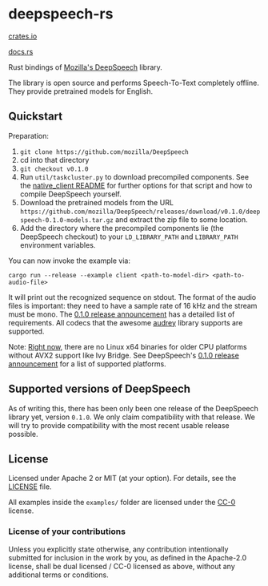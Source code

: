 # deepspeech-rs

[crates.io](https://crates.io/crates/deepspeech)

[docs.rs](https://docs.rs/deepspeech)

Rust bindings of [Mozilla's DeepSpeech](https://github.com/mozilla/DeepSpeech) library.

The library is open source and performs Speech-To-Text completely offline. They provide pretrained models for English.

## Quickstart

Preparation:

1. `git clone https://github.com/mozilla/DeepSpeech`
2. cd into that directory
3. `git checkout v0.1.0`
4. Run `util/taskcluster.py` to download precompiled components. See the [native_client README](https://github.com/mozilla/DeepSpeech/tree/v0.1.0/native_client) for further options for that script and how to compile DeepSpeech yourself.
5. Download the pretrained models from the URL `https://github.com/mozilla/DeepSpeech/releases/download/v0.1.0/deepspeech-0.1.0-models.tar.gz` and extract the zip file to some location.
6. Add the directory where the precompiled components lie (the DeepSpeech checkout) to your `LD_LIBRARY_PATH` and `LIBRARY_PATH` environment variables.

You can now invoke the example via:

```
cargo run --release --example client <path-to-model-dir> <path-to-audio-file>
```

It will print out the recognized sequence on stdout. The format of the audio files is important: they need to have a sample rate of 16 kHz and the stream must be mono.
The [0.1.0 release announcement](https://github.com/mozilla/DeepSpeech/releases/tag/v0.1.0) has a detailed list of requirements.
All codecs that the awesome [audrey](https://github.com/RustAudio/audrey) library supports are supported.

Note: [Right now](https://github.com/mozilla/DeepSpeech/issues/1023), there are no Linux x64 binaries for older CPU platforms without AVX2 support like Ivy Bridge.
See DeepSpeech's [0.1.0 release announcement](https://github.com/mozilla/DeepSpeech/releases/tag/v0.1.0) for a list of supported platforms.

## Supported versions of DeepSpeech

As of writing this, there has been only been one release of the DeepSpeech library yet, version `0.1.0`. We only claim compatibility with that release.
We will try to provide compatibility with the most recent usable release possible.

## License

Licensed under Apache 2 or MIT (at your option). For details, see the [LICENSE](LICENSE) file.

All examples inside the `examples/` folder are licensed under the
[CC-0](https://creativecommons.org/publicdomain/zero/1.0/) license.

### License of your contributions

Unless you explicitly state otherwise, any contribution intentionally submitted for
inclusion in the work by you, as defined in the Apache-2.0 license,
shall be dual licensed / CC-0 licensed as above, without any additional terms or conditions.
